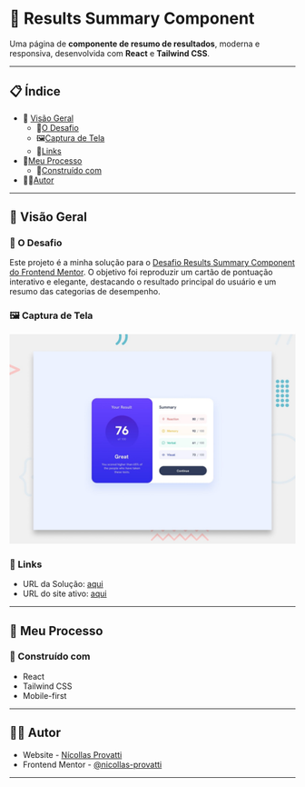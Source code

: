 # 📝 Results Summary Component

Uma página de **componente de resumo de resultados**, moderna e responsiva, desenvolvida com **React** e **Tailwind CSS**.

---

## 📋 Índice

- 📖 [Visão Geral](#visão-geral)
  - 🎯[O Desafio](#o-desafio)
  - 🖼️[Captura de Tela](#captura-de-tela)
  - 🔗[Links](#links)
- 🧠[Meu Processo](#meu-processo)
  - 🧱[Construído com](#construído-com)
- 👨‍💻[Autor](#autor)

---

## 📖 Visão Geral

### 🎯 O Desafio

Este projeto é a minha solução para o [Desafio Results Summary Component do Frontend Mentor](https://www.frontendmentor.io/challenges/results-summary-component-CE_K6s0maV). O objetivo foi reproduzir um cartão de pontuação interativo e elegante, destacando o resultado principal do usuário e um resumo das categorias de desempenho.

### 🖼️ Captura de Tela

![captura de tela](design/preview.jpg)

### 🔗 Links

- URL da Solução: [aqui](https://github.com/nicollas-provatti/blog-preview-card)
- URL do site ativo: [aqui](https://nicollas-provatti.github.io/blog-preview-card/)

---

## 🧠 Meu Processo

### 🧱 Construído com

- React
- Tailwind CSS
- Mobile-first

---

## 👨‍💻 Autor

- Website - [Nícollas Provatti](https://single-page-developer-portfolio-yula.onrender.com/)
- Frontend Mentor - [@nicollas-provatti](https://www.frontendmentor.io/profile/nicollas-provatti)

---
